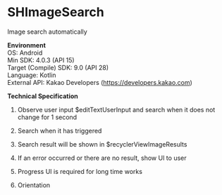 # SHImageSearch
Image search automatically

**Environment**  
OS: Android  
Min SDK: 4.0.3 (API 15)  
Target (Compile) SDK: 9.0 (API 28)  
Language: Kotlin  
External API: Kakao Developers (https://developers.kakao.com)  

**Technical Specification**
1. Observe user input $editTextUserInput and search when it does not change for 1 second
2. Search when it has triggered
3. Search result will be shown in $recyclerViewImageResults
4. If an error occurred or there are no result, show UI to user
5. Progress UI is required for long time works

9. Orientation
